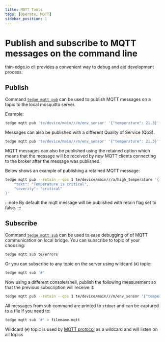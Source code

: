 ```yaml
---
title: MQTT Tools
tags: [Operate, MQTT]
sidebar_position: 1
---
```


# Publish and subscribe to MQTT messages on the command line

thin-edge.io cli provides a convenient way to debug and aid development process.

## Publish

Command [`tedge mqtt pub`](../../references/cli/tedge-mqtt.md) can be used to publish MQTT messages on a topic to the local mosquitto server.

Example:

```sh te2mqtt formats=v1
tedge mqtt pub 'te/device/main///m/env_sensor' '{"temperature": 21.3}'
```

Messages can also be published with a different Quality of Service (QoS).

```sh te2mqtt formats=v1
tedge mqtt pub 'te/device/main///m/env_sensor' '{"temperature": 21.3}' --qos 2
```

MQTT messages can also be published using the retained option which means that the message will be received by new MQTT clients connecting to the broker after the message was published.

Below shows an example of publishing a retained MQTT message:

```sh te2mqtt formats=v1
tedge mqtt pub --retain --qos 1 te/device/main///a/high_temperature '{
    "text": "Temperature is critical",
    "severity": "critical"
}'
```

:::note
By default the mqtt message will be published with retain flag set to false.
:::


## Subscribe

Command [`tedge mqtt sub`](../../references/cli/tedge-mqtt.md) can be used to ease debugging of of MQTT communication on local bridge. You can subscribe to topic of your choosing:

```sh te2mqtt formats=v1
tedge mqtt sub te/errors
```

Or you can subscribe to any topic on the server using wildcard (`#`) topic:

```sh te2mqtt formats=v1
tedge mqtt sub '#'
```

Now using a different console/shell, publish the following measurement so that the previous subscription will receive it:

```sh te2mqtt formats=v1
tedge mqtt pub --retain --qos 1 te/device/main///m/env_sensor '{"temperature": 21.3}'
```

All messages from sub command are printed to `stdout` and can be captured to a file if you need to:

```sh te2mqtt formats=v1
tedge mqtt sub '#' > filename.mqtt
```

Wildcard (`#`) topic is used by [MQTT protocol](https://docs.oasis-open.org/mqtt/mqtt/v5.0/os/mqtt-v5.0-os.html#_Toc3901242) as a wildcard and will listen on all topics

